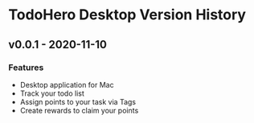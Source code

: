 # TodoHero Desktop Version History

## v0.0.1 - 2020-11-10

### Features

- Desktop application for Mac
- Track your todo list
- Assign points to your task via Tags
- Create rewards to claim your points
